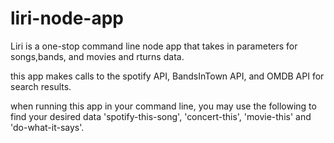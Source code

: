 # liri-node-app
Liri is a one-stop command line node app that takes in parameters for songs,bands, and movies and rturns data.

this app makes calls to the spotify API, BandsInTown API, and OMDB API for search results.

when running this app in your command line, you may use the following to find your desired data
'spotify-this-song', 'concert-this', 'movie-this' and 'do-what-it-says'.
